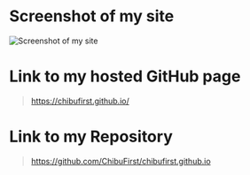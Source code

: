 # Screenshot of my site
![Screenshot of my site](https://user-images.githubusercontent.com/52785343/84929067-39079480-b0c7-11ea-8c9e-9b5bed5d0817.PNG)

# Link to my hosted GitHub page 
> https://chibufirst.github.io/

# Link to my  Repository
> https://github.com/ChibuFirst/chibufirst.github.io